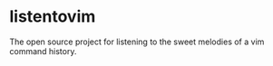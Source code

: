 listentovim
===========

The open source project for listening to the sweet melodies of a vim command history.
